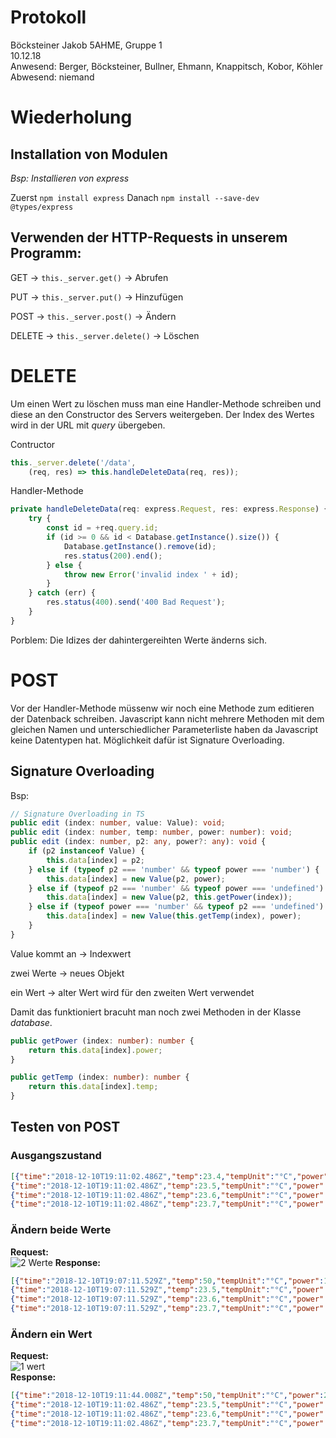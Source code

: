 # Protokoll
  Böcksteiner Jakob 
  5AHME, Gruppe 1  
  10.12.18  
  Anwesend: Berger, Böcksteiner, Bullner, Ehmann, Knappitsch, Kobor, Köhler  
  Abwesend: niemand  
  
# Wiederholung

## Installation von Modulen
  *Bsp: Installieren von express*
  
  Zuerst `npm install express` 
  Danach `npm install --save-dev @types/express`
  
## Verwenden der HTTP-Requests in unserem Programm:

GET -> `this._server.get()`  -> Abrufen 

PUT -> `this._server.put()`  -> Hinzufügen

POST -> `this._server.post()`  -> Ändern

DELETE -> `this._server.delete()` -> Löschen 

# DELETE 

  Um einen Wert zu löschen muss man eine Handler-Methode schreiben und diese an den Constructor des Servers weitergeben.
  Der Index des Wertes wird in der URL mit *query* übergeben.
  
  Contructor  
```typescript
this._server.delete('/data',
    (req, res) => this.handleDeleteData(req, res));
```

  Handler-Methode
```typescript
private handleDeleteData(req: express.Request, res: express.Response) {
    try {
        const id = +req.query.id;
        if (id >= 0 && id < Database.getInstance().size()) {
            Database.getInstance().remove(id);
            res.status(200).end();
        } else {
            throw new Error('invalid index ' + id);
        }
    } catch (err) {
        res.status(400).send('400 Bad Request');
    }
}
```
  Porblem: Die Idizes der dahintergereihten Werte änderns sich.

# POST 

  Vor der Handler-Methode müssenw wir noch eine Methode zum editieren der Datenback schreiben. Javascript kann nicht mehrere Methoden mit dem gleichen Namen und unterschiedlicher Parameterliste haben da Javascript keine Datentypen hat. Möglichkeit dafür ist Signature Overloading.
  
## Signature Overloading
  Bsp:  
```typescript
// Signature Overloading in TS
public edit (index: number, value: Value): void;
public edit (index: number, temp: number, power: number): void;
public edit (index: number, p2: any, power?: any): void {
    if (p2 instanceof Value) {
        this.data[index] = p2;
    } else if (typeof p2 === 'number' && typeof power === 'number') {
        this.data[index] = new Value(p2, power);
    } else if (typeof p2 === 'number' && typeof power === 'undefined') {
        this.data[index] = new Value(p2, this.getPower(index));
    } else if (typeof power === 'number' && typeof p2 === 'undefined') {
        this.data[index] = new Value(this.getTemp(index), power);
    }
}
```
 
  
  Value kommt an -> Indexwert 
  
  zwei Werte -> neues Objekt 
  
  ein Wert -> alter Wert wird für den zweiten Wert verwendet
  
  Damit das funktioniert bracuht man noch zwei Methoden in der Klasse *database*.
```typescript
public getPower (index: number): number {
    return this.data[index].power;
}

public getTemp (index: number): number {
    return this.data[index].temp;
}
```

## Testen von POST

### Ausgangszustand
```json
[{"time":"2018-12-10T19:11:02.486Z","temp":23.4,"tempUnit":"°C","power":100,"powerUnit":"W"},
{"time":"2018-12-10T19:11:02.486Z","temp":23.5,"tempUnit":"°C","power":120,"powerUnit":"W"},
{"time":"2018-12-10T19:11:02.486Z","temp":23.6,"tempUnit":"°C","power":150,"powerUnit":"W"},
{"time":"2018-12-10T19:11:02.486Z","temp":23.7,"tempUnit":"°C","power":200,"powerUnit":"W"}]
```

### Ändern beide Werte
  **Request:**  
  ![2 Werte](boejam13/2_rest)
  **Response:**  
```json
[{"time":"2018-12-10T19:07:11.529Z","temp":50,"tempUnit":"°C","power":1000,"powerUnit":"W"},
{"time":"2018-12-10T19:07:11.529Z","temp":23.5,"tempUnit":"°C","power":120,"powerUnit":"W"},
{"time":"2018-12-10T19:07:11.529Z","temp":23.6,"tempUnit":"°C","power":150,"powerUnit":"W"},
{"time":"2018-12-10T19:07:11.529Z","temp":23.7,"tempUnit":"°C","power":200,"powerUnit":"W"}]
```

### Ändern ein Wert 
  **Request:**  
  ![1 wert](boejam13/1_rest)  
  **Response:**  
```json
[{"time":"2018-12-10T19:11:44.008Z","temp":50,"tempUnit":"°C","power":2000,"powerUnit":"W"},
{"time":"2018-12-10T19:11:02.486Z","temp":23.5,"tempUnit":"°C","power":120,"powerUnit":"W"},
{"time":"2018-12-10T19:11:02.486Z","temp":23.6,"tempUnit":"°C","power":150,"powerUnit":"W"},
{"time":"2018-12-10T19:11:02.486Z","temp":23.7,"tempUnit":"°C","power":200,"powerUnit":"W"}]
```


